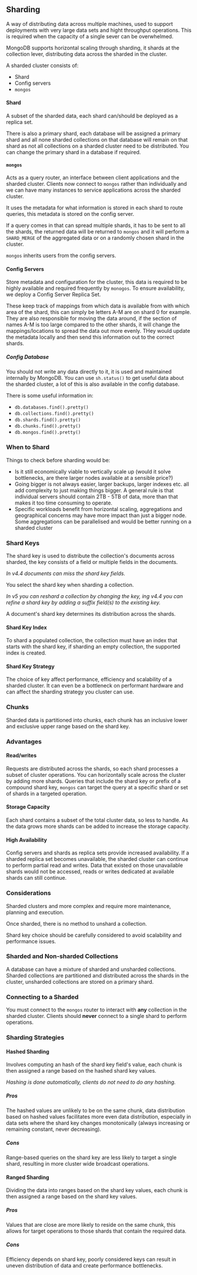 ## Sharding

A way of distributing data across multiple machines, used to support deployments with very large data sets and hight throughput operations. This is required when the capacity of a single sever can be overwhelmed.

MongoDB supports horizontal scaling through sharding, it shards at the collection lever, distributing data across the sharded in the cluster.

A sharded cluster consists of:

- Shard
- Config servers
- `mongos`

#### Shard

A subset of the sharded data, each shard can/should be deployed as a replica set.

There is also a primary shard, each database will be assigned a primary shard and all none sharded collections on that database will remain on that shard as not all collections on a sharded cluster need to be distributed. You can change the primary shard in a database if required.

#### `mongos`

Acts as a query router, an interface between client applications and the sharded cluster. Clients now connect to `mongos` rather than individually and we can have many instances to service applications across the sharded cluster.

It uses the metadata for what information is stored in each shard to route queries, this metadata is stored on the config server.

If a query comes in that can spread multiple shards, it has to be sent to all the shards, the returned data will be returned to `mongos` and it will perform a `SHARD_MERGE` of the aggregated data or on a randomly chosen shard in the cluster.

`mongos` inherits users from the config servers.

#### Config Servers

Store metadata and configuration for the cluster, this data is required to be highly available and required frequently by `monogos`. To ensure availability, we deploy a Config Server Replica Set.

These keep track of mappings from which data is available from with which area of the shard, this can simply be letters A-M are on shard 0 for example. They are also responsible for moving the data around, if the section of names A-M is too large compared to the other shards, it will change the mappings/locations to spread the data out more evenly. THey would update the metadata locally and then send this information out to the correct shards.

##### Config Database

You should not write any data directly to it, it is used and maintained internally by MongoDB. You can use `sh.status()` to get useful data about the sharded cluster, a lot of this is also available in the config database.

There is some useful information in:

- `db.databases.find().pretty()`
- `db.collections.find().pretty()`
- `db.shards.find().pretty()`
- `db.chunks.find().pretty()`
- `db.mongos.find().pretty()`

### When to Shard

Things to check before sharding would be:

- Is it still economically viable to vertically scale up (would it solve bottlenecks, are there larger nodes available at a sensible price?)
- Going bigger is not always easier, larger backups, larger indexes etc. all add complexity to just making things bigger. A general rule is that individual servers should contain 2TB - 5TB of data, more than that makes it too time consuming to operate.
- Specific workloads benefit from horizontal scaling, aggregations and geographical concerns may have more impact than just a bigger node. Some aggregations can be parallelised and would be better running on a sharded cluster

### Shard Keys

The shard key is used to distribute the collection's documents across sharded, the key consists of a field or multiple fields in the documents.

_In v4.4 documents can miss the shard key fields._

You select the shard key when sharding a collection.

_In v5 you can reshard a collection by changing the key, ing v4.4 you can refine a shard key by adding a suffix field(s) to the existing key._

A document's shard key determines its distribution across the shards.

#### Shard Key Index

To shard a populated collection, the collection must have an index that starts with the shard key, if sharding an empty collection, the supported index is created.

#### Shard Key Strategy

The choice of key affect performance, efficiency and scalability of a sharded cluster. It can even be a bottleneck on performant hardware and can affect the sharding strategy you cluster can use.

### Chunks

Sharded data is partitioned into chunks, each chunk has an inclusive lower and exclusive upper range based on the shard key.

### Advantages

#### Read/writes

Requests are distributed across the shards, so each shard processes a subset of cluster operations. You can horizontally scale across the cluster by adding more shards. Queries that include the shard key or prefix of a compound shard key, `mongos` can target the query at a specific shard or set of shards in a targeted operation.

#### Storage Capacity

Each shard contains a subset of the total cluster data, so less to handle. As the data grows more shards can be added to increase the storage capacity.

#### High Availability

Config servers and shards as replica sets provide increased availability. If a sharded replica set becomes unavailable, the sharded cluster can continue to perform partial read and writes. Data that existed on those unavailable shards would not be accessed, reads or writes dedicated at available shards can still continue.

### Considerations

Sharded clusters and more complex and require more maintenance, planning and execution.

Once sharded, there is no method to unshard a collection.

Shard key choice should be carefully considered to avoid scalability and performance issues.

### Sharded and Non-sharded Collections

A database can have a mixture of sharded and unsharded collections. Sharded collections are partitioned and distributed across the shards in the cluster, unsharded collections are stored on a primary shard.

### Connecting to a Sharded

You must connect to the `mongos` router to interact with **any** collection in the sharded cluster. Clients should **never** connect to a single shard to perform operations.

### Sharding Strategies

#### Hashed Sharding

Involves computing an hash of the shard key field's value, each chunk is then assigned a range based on the hashed shard key values.

_Hashing is done automatically, clients do not need to do any hashing._

##### Pros

The hashed values are unlikely to be on the same chunk, data distribution based on hashed values facilitates more even data distribution, especially in data sets where the shard key changes monotonically (always increasing or remaining constant, never decreasing).

##### Cons

Range-based queries on the shard key are less likely to target a single shard, resulting in more cluster wide broadcast operations.

#### Ranged Sharding

Dividing the data into ranges based on the shard key values, each chunk is then assigned a range based on the shard key values.

##### Pros

Values that are close are more likely to reside on the same chunk, this allows for target operations to those shards that contain the required data.

##### Cons

Efficiency depends on shard key, poorly considered keys can result in uneven distribution of data and create performance bottlenecks.
